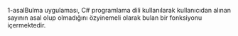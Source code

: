 1-asalBulma uygulaması, C# programlama dili kullanılarak kullanıcıdan alınan sayının asal olup olmadığını özyinemeli olarak bulan bir fonksiyonu içermektedir.<br><br>
